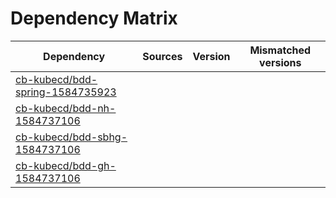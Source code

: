 # Dependency Matrix

Dependency | Sources | Version | Mismatched versions
---------- | ------- | ------- | -------------------
[cb-kubecd/bdd-spring-1584735923](https://github.com/cb-kubecd/bdd-spring-1584735923.git) |  | []() | 
[cb-kubecd/bdd-nh-1584737106](https://github.com/cb-kubecd/bdd-nh-1584737106.git) |  | []() | 
[cb-kubecd/bdd-sbhg-1584737106](https://github.com/cb-kubecd/bdd-sbhg-1584737106.git) |  | []() | 
[cb-kubecd/bdd-gh-1584737106](https://github.com/cb-kubecd/bdd-gh-1584737106.git) |  | []() | 
